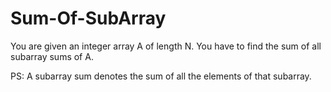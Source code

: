 # Sum-Of-SubArray
You are given an integer array A of length N.
You have to find the sum of all subarray sums of A.

PS: A subarray sum denotes the sum of all the elements of that subarray.
